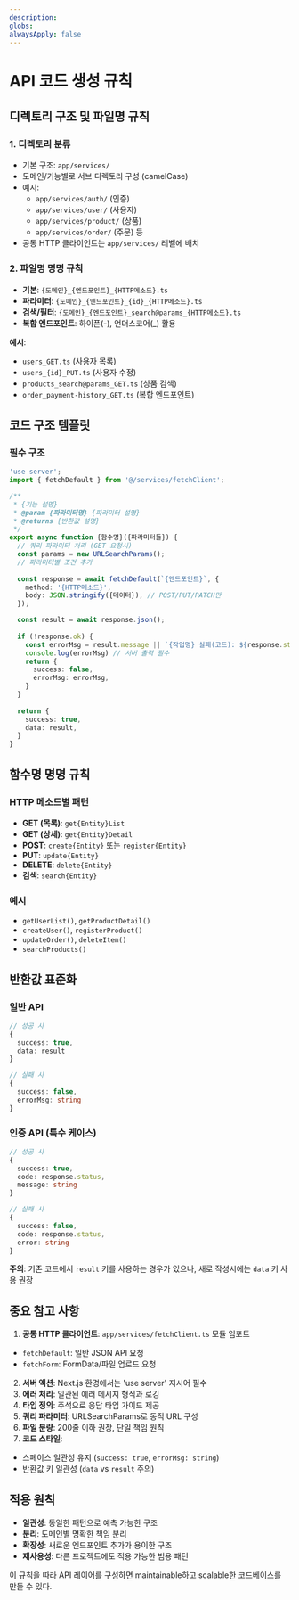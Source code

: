```yaml
---
description: 
globs: 
alwaysApply: false
---
```

# API 코드 생성 규칙

## 디렉토리 구조 및 파일명 규칙

### 1. 디렉토리 분류
- 기본 구조: `app/services/`
- 도메인/기능별로 서브 디렉토리 구성 (camelCase)
- 예시:
  - `app/services/auth/` (인증)
  - `app/services/user/` (사용자)
  - `app/services/product/` (상품)
  - `app/services/order/` (주문) 등
- 공통 HTTP 클라이언트는 `app/services/` 레벨에 배치

### 2. 파일명 명명 규칙
- **기본**: `{도메인}_{엔드포인트}_{HTTP메소드}.ts`
- **파라미터**: `{도메인}_{엔드포인트}_{id}_{HTTP메소드}.ts`
- **검색/필터**: `{도메인}_{엔드포인트}_search@params_{HTTP메소드}.ts`
- **복합 엔드포인트**: 하이픈(-), 언더스코어(_) 활용

**예시**:
- `users_GET.ts` (사용자 목록)
- `users_{id}_PUT.ts` (사용자 수정)
- `products_search@params_GET.ts` (상품 검색)
- `order_payment-history_GET.ts` (복합 엔드포인트)

## 코드 구조 템플릿

### 필수 구조
```typescript
'use server';
import { fetchDefault } from '@/services/fetchClient';

/**
 * {기능 설명}
 * @param {파라미터명} {파라미터 설명}
 * @returns {반환값 설명}
 */
export async function {함수명}({파라미터들}) {
  // 쿼리 파라미터 처리 (GET 요청시)
  const params = new URLSearchParams();
  // 파라미터별 조건 추가
  
  const response = await fetchDefault(`{엔드포인트}`, {
    method: '{HTTP메소드}',
    body: JSON.stringify({데이터}), // POST/PUT/PATCH만
  });

  const result = await response.json();
  
  if (!response.ok) {
    const errorMsg = result.message || `{작업명} 실패(코드): ${response.status}`
    console.log(errorMsg) // 서버 출력 필수
    return {
      success: false,
      errorMsg: errorMsg,
    }
  }
  
  return {
    success: true,
    data: result,
  }
}
```

## 함수명 명명 규칙

### HTTP 메소드별 패턴
- **GET (목록)**: `get{Entity}List`
- **GET (상세)**: `get{Entity}Detail`  
- **POST**: `create{Entity}` 또는 `register{Entity}`
- **PUT**: `update{Entity}`
- **DELETE**: `delete{Entity}`
- **검색**: `search{Entity}`

### 예시
- `getUserList()`, `getProductDetail()`
- `createUser()`, `registerProduct()`
- `updateOrder()`, `deleteItem()`
- `searchProducts()`

## 반환값 표준화

### 일반 API
```typescript
// 성공 시
{
  success: true,
  data: result
}

// 실패 시  
{
  success: false,
  errorMsg: string
}
```

### 인증 API (특수 케이스)
```typescript
// 성공 시
{
  success: true,
  code: response.status,
  message: string
}

// 실패 시
{
  success: false,
  code: response.status,
  error: string
}
```

**주의**: 기존 코드에서 `result` 키를 사용하는 경우가 있으나, 새로 작성시에는 `data` 키 사용 권장

## 중요 참고 사항

1. **공통 HTTP 클라이언트**: `app/services/fetchClient.ts` 모듈 임포트
  - `fetchDefault`: 일반 JSON API 요청
  - `fetchForm`: FormData/파일 업로드 요청
2. **서버 액션**: Next.js 환경에서는 'use server' 지시어 필수
3. **에러 처리**: 일관된 에러 메시지 형식과 로깅
4. **타입 정의**: 주석으로 응답 타입 가이드 제공
5. **쿼리 파라미터**: URLSearchParams로 동적 URL 구성
6. **파일 분량**: 200줄 이하 권장, 단일 책임 원칙
7. **코드 스타일**: 
  - 스페이스 일관성 유지 (`success: true`, `errorMsg: string`)
  - 반환값 키 일관성 (`data` vs `result` 주의)

## 적용 원칙

- **일관성**: 동일한 패턴으로 예측 가능한 구조
- **분리**: 도메인별 명확한 책임 분리
- **확장성**: 새로운 엔드포인트 추가가 용이한 구조
- **재사용성**: 다른 프로젝트에도 적용 가능한 범용 패턴

이 규칙을 따라 API 레이어를 구성하면 maintainable하고 scalable한 코드베이스를 만들 수 있다.
